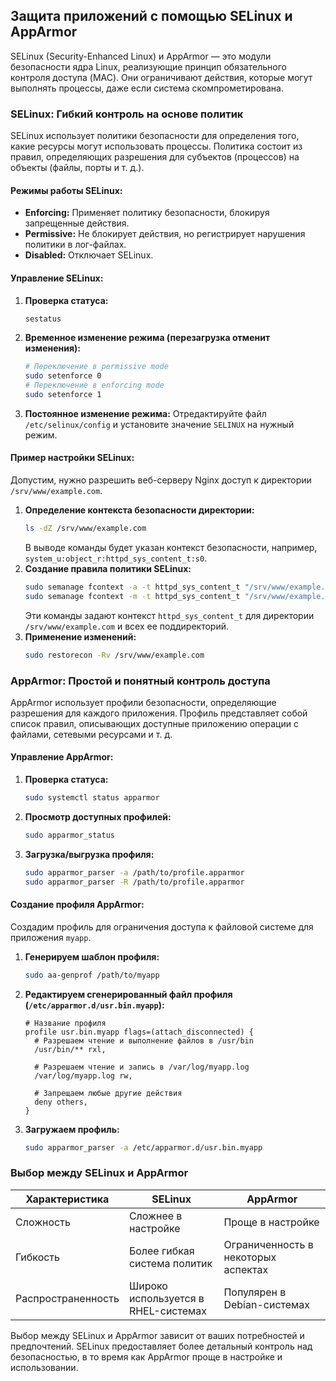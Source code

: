 ## Защита приложений с помощью SELinux и AppArmor

SELinux (Security-Enhanced Linux) и AppArmor — это модули безопасности ядра Linux, реализующие принцип обязательного контроля доступа (MAC). Они ограничивают действия, которые могут выполнять процессы, даже если система скомпрометирована.

### SELinux: Гибкий контроль на основе политик

SELinux использует политики безопасности для определения того, какие ресурсы могут использовать процессы. Политика состоит из правил, определяющих разрешения для субъектов (процессов) на объекты (файлы, порты и т. д.).

#### Режимы работы SELinux:

* **Enforcing:** Применяет политику безопасности, блокируя запрещенные действия.
* **Permissive:** Не блокирует действия, но регистрирует нарушения политики в лог-файлах.
* **Disabled:** Отключает SELinux.

#### Управление SELinux:

1. **Проверка статуса:**
    ```bash
    sestatus
    ```
2. **Временное изменение режима (перезагрузка отменит изменения):**
    ```bash
    # Переключение в permissive mode
    sudo setenforce 0 
    # Переключение в enforcing mode
    sudo setenforce 1
    ```
3. **Постоянное изменение режима:**
   Отредактируйте файл `/etc/selinux/config` и установите значение `SELINUX` на нужный режим.

#### Пример настройки SELinux:

Допустим, нужно разрешить веб-серверу Nginx доступ к директории `/srv/www/example.com`.

1. **Определение контекста безопасности директории:**
    ```bash
    ls -dZ /srv/www/example.com
    ```
   В выводе команды будет указан контекст безопасности, например, `system_u:object_r:httpd_sys_content_t:s0`.
2. **Создание правила политики SELinux:**
    ```bash
    sudo semanage fcontext -a -t httpd_sys_content_t "/srv/www/example.com(/.*)?"
    sudo semanage fcontext -m -t httpd_sys_content_t "/srv/www/example.com(/.*)?"
    ```
   Эти команды задают контекст `httpd_sys_content_t` для директории `/srv/www/example.com` и всех ее поддиректорий.
3. **Применение изменений:**
    ```bash
    sudo restorecon -Rv /srv/www/example.com
    ```

### AppArmor: Простой и понятный контроль доступа

AppArmor использует профили безопасности, определяющие разрешения для каждого приложения. Профиль представляет собой список правил, описывающих доступные приложению операции с файлами, сетевыми ресурсами и т. д.

#### Управление AppArmor:

1. **Проверка статуса:**
    ```bash
    sudo systemctl status apparmor
    ```
2. **Просмотр доступных профилей:**
    ```bash
    sudo apparmor_status
    ```
3. **Загрузка/выгрузка профиля:**
    ```bash
    sudo apparmor_parser -a /path/to/profile.apparmor
    sudo apparmor_parser -R /path/to/profile.apparmor
    ```

#### Создание профиля AppArmor:

Создадим профиль для ограничения доступа к файловой системе для приложения `myapp`.

1. **Генерируем шаблон профиля:**
    ```bash
    sudo aa-genprof /path/to/myapp
    ```
2. **Редактируем сгенерированный файл профиля (`/etc/apparmor.d/usr.bin.myapp`):**
    ```
    # Название профиля
    profile usr.bin.myapp flags=(attach_disconnected) {
      # Разрешаем чтение и выполнение файлов в /usr/bin
      /usr/bin/** rxl,
      
      # Разрешаем чтение и запись в /var/log/myapp.log
      /var/log/myapp.log rw,
      
      # Запрещаем любые другие действия
      deny others,
    }
    ```
3. **Загружаем профиль:**
    ```bash
    sudo apparmor_parser -a /etc/apparmor.d/usr.bin.myapp
    ```

### Выбор между SELinux и AppArmor

| Характеристика | SELinux                             | AppArmor                        |
|-----------------|--------------------------------------|-----------------------------------|
| Сложность        | Сложнее в настройке                   | Проще в настройке                |
| Гибкость          | Более гибкая система политик         | Ограниченность в некоторых аспектах |
| Распространенность | Широко используется в RHEL-системах | Популярен в Debian-системах       |

Выбор между SELinux и AppArmor зависит от ваших потребностей и предпочтений.  SELinux предоставляет более детальный контроль над безопасностью, в то время как AppArmor проще в настройке и использовании.
